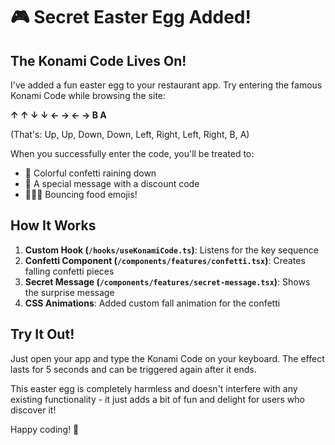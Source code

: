 # 🎮 Secret Easter Egg Added! 

## The Konami Code Lives On! 

I've added a fun easter egg to your restaurant app. Try entering the famous Konami Code while browsing the site:

**↑ ↑ ↓ ↓ ← → ← → B A**

(That's: Up, Up, Down, Down, Left, Right, Left, Right, B, A)

When you successfully enter the code, you'll be treated to:
- 🎊 Colorful confetti raining down
- 🎉 A special message with a discount code
- 🍕🍔🌮 Bouncing food emojis!

## How It Works

1. **Custom Hook (`/hooks/useKonamiCode.ts`)**: Listens for the key sequence
2. **Confetti Component (`/components/features/confetti.tsx`)**: Creates falling confetti pieces
3. **Secret Message (`/components/features/secret-message.tsx`)**: Shows the surprise message
4. **CSS Animations**: Added custom fall animation for the confetti

## Try It Out!

Just open your app and type the Konami Code on your keyboard. The effect lasts for 5 seconds and can be triggered again after it ends.

This easter egg is completely harmless and doesn't interfere with any existing functionality - it just adds a bit of fun and delight for users who discover it!

Happy coding! 🚀